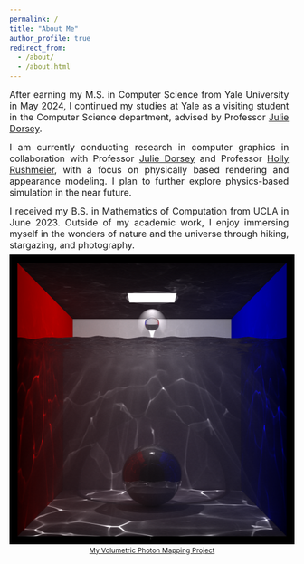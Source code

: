 ```yaml
---
permalink: /
title: "About Me"
author_profile: true
redirect_from: 
  - /about/
  - /about.html
---
```


<div style="display: flex; flex-wrap: wrap;">
  <div style="flex: 55 1 55%; padding-right: 2%; font-size: 16px; text-align: justify;">
    After earning my M.S. in Computer Science from Yale University in May 2024, I continued my studies at Yale as a visiting student in the Computer Science department, advised by Professor <a href="https://seas.yale.edu/faculty-research/faculty-directory/julie-dorsey">Julie Dorsey</a>.
    <div style="line-height: 80%"><br></div>
    I am currently conducting research in computer graphics in collaboration with Professor <a href="https://seas.yale.edu/faculty-research/faculty-directory/julie-dorsey">Julie Dorsey</a> and Professor <a href="https://seas.yale.edu/faculty-research/faculty-directory/holly-rushmeier">Holly Rushmeier</a>, with a focus on physically based rendering and appearance modeling. I plan to further explore physics-based simulation in the near future.
    <div style="line-height: 80%"><br></div>
    I received my B.S. in Mathematics of Computation from UCLA in June 2023.
    Outside of my academic work, I enjoy immersing myself in the wonders of nature and the universe through hiking, stargazing, and photography.
  </div>

  <div style="flex: 45 1 45%; text-align: center;">
    <div style="line-height: 50%"><br></div>
    <a href="/photon_mapping/">
      <img src="/images/photon_mapping/Water_VolumetricPhotonMapping_2048.png" alt="Volumetric Photon Mapping" width="512" height="512">
    </a>
    <div style="font-size: 12px;">
      <a href="/photon_mapping/">My Volumetric Photon Mapping Project</a>
    </div>
  </div>
</div>
